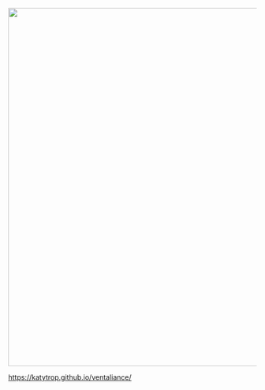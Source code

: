 
<p>
    <img src="[https://raw.githubusercontent.com/Katytrop/ventaliance/refs/heads/main/img/meta.webp](https://github.com/Katytrop/vent/blob/dev/src/img/meta.jpg)" width="726">
</p>


https://katytrop.github.io/ventaliance/

